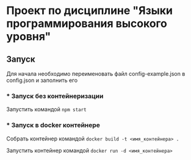 # Проект по дисциплине "Языки программирования высокого уровня"

## Запуск
Для начала необходимо переименовать файл config-example.json в config.json и заполнить его

### * Запуск без контейнеризации
Запустить командой `npm start`

### * Запуск в docker контейнере
Собрать контейнер командой `docker build -t <имя_контейнера> .`

Запустить контейнер командой `docker run -d <имя_контейнера>`